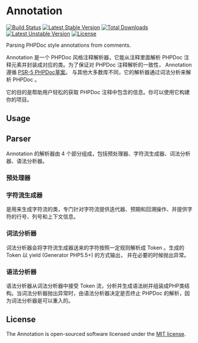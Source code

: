 # Annotation
[![Build Status](https://travis-ci.org/panlatent/annotation.svg)](https://travis-ci.org/panlatent/annotation)
[![Latest Stable Version](https://poser.pugx.org/panlatent/annotation/v/stable.svg)](https://packagist.org/packages/panlatent/annotation) 
[![Total Downloads](https://poser.pugx.org/panlatent/annotation/downloads.svg)](https://packagist.org/packages/panlatent/annotation) 
[![Latest Unstable Version](https://poser.pugx.org/panlatent/annotation/v/unstable.svg)](https://packagist.org/packages/panlatent/annotation) 
[![License](https://poser.pugx.org/panlatent/annotation/license.svg)](https://packagist.org/packages/panlatent/annotation)

Parsing PHPDoc style annotations from comments.

Annotation 是一个 PHPDoc 风格注释解析器，它能从注释里面解析 PHPDoc 注释元素并封装成对应的类。为了保证对 PHPDoc 注释解析的一致性，
Annotation 遵循 [PSR-5 PHPDoc草案](https://github.com/phpDocumentor/fig-standards/blob/master/proposed/phpdoc.md)。
与其他大多数库不同，它的解析器通过词法分析来解析 PHPDoc 。

它的目的是帮助用户轻松的获取 PHPDoc 注释中包含的信息。你可以使用它构建你的项目。

## Usage

## Parser

Annotation 的解析器由 4 个部分组成，包括预处理器、字符流生成器、词法分析器、语法分析器。

### 预处理器

### 字符流生成器

是用来生成字符流的类，专门针对字符流提供迭代器、预期和回溯操作、并提供字符的行号、列号和上下文信息。

### 词法分析器

词法分析器会将字符流生成器送来的字符按照一定规则解析成 Token 。生成的 Token 以 yield (Generator PHP5.5+) 的方式输出，
并在必要的时候抛出异常。

### 语法分析器

语法分析器从词法分析器中接受 Token 流，分析并生成语法树并组装成PHP类结构。当词法分析器抛出异常时，由语法分析器决定是否终止
 PHPDoc 的解析，因为词法分析器是可以重入的。

## License

The Annotation is open-sourced software licensed under the [MIT license](http://opensource.org/licenses/MIT).